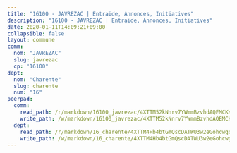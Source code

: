 ```yaml
---
title: "16100 - JAVREZAC | Entraide, Annonces, Initiatives"
description: "16100 - JAVREZAC | Entraide, Annonces, Initiatives"
date: 2020-01-11T14:09:21+09:00
collapsible: false
layout: commune
comm:
  nom: "JAVREZAC"
  slug: javrezac
  cp: "16100"
dept:
  nom: "Charente"
  slug: charente
  num: "16"
peerpad:
  comm:
    read_path: /r/markdown/16100_javrezac/4XTTM52kNnrv7YWmmBzvhdAQEMCKsUXb5bFypdsg17GmhDJgv
    write_path: /w/markdown/16100_javrezac/4XTTM52kNnrv7YWmmBzvhdAQEMCKsUXb5bFypdsg17GmhDJgv-K3TgU1bGbH5fEas891jAmpH7FKPKxrAeZts4KL8tMgng6pNp9t883r48H8kjTzuJuEgEQkPsG3J8UeWugK9qJtiso58sdmaZoDHYSL63v98xd6HQBuGT9e5zQfDdVsdaGhk7yfn6
  dept:
    read_path: /r/markdown/16_charente/4XTTM4Hb4btGmQscDATWU3w2eGohcwgqasCDtGWVahJnAEsq8
    write_path: /w/markdown/16_charente/4XTTM4Hb4btGmQscDATWU3w2eGohcwgqasCDtGWVahJnAEsq8-K3TgU9zhAjxEMbYrSr9VB24idAgS7xBryN3TjEsJmsrToRfRc8PWUu9zDXmtMXWLR7TNqZhAPJFsnJ4QbuWpLJvHpyW2q8LZxtsaakTfiMdj4HFsc11ZXzpn4aT8zYKZzSLwV1CA
---
```


